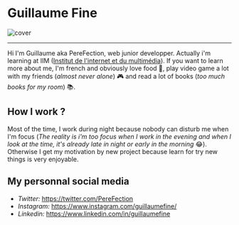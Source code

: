 ﻿# Guillaume Fine
![cover](https://github.com/guillaume-fine/guillaume-fine/blob/main/img/github_cover.jpg)
***
Hi I'm Guillaume aka PereFection, web junior developper. Actually i'm learning at IIM ([Institut de l'internet et du multimédia](https://www.iim.fr/)).
If you want to learn more about me, I'm french and obviously love food 🥐, play video game a lot with my friends (*almost never alone*) 🎮 and read a lot of books (*too much books for my room*) 📚.


## How I work ?
Most of the time, I work during night because nobody can disturb me when I'm focus (*The reality is i'm too focus when I work in the evening and when I look at the time, it's already late in night or early in the morning* 😂). Otherwise I get my motivation by new project because learn for try new things is very enjoyable.

## My personnal social media
* *Twitter:* <https://twitter.com/PereFection>
* *Instagram:* <https://www.instagram.com/guillaumefine/>
* *Linkedin:* <https://www.linkedin.com/in/guillaumefine>
